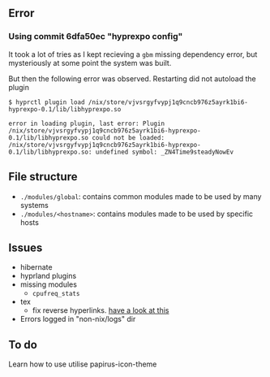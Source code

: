 ## Error

### Using commit 6dfa50ec "hyprexpo config"

It took a lot of tries as I kept recieving a `gbm` missing dependency error, but mysteriously at some point the system was built.

But then the following error was observed. Restarting did not autoload the plugin

```
$ hyprctl plugin load /nix/store/vjvsrgyfvypj1q9cncb976z5ayrk1bi6-hyprexpo-0.1/lib/libhyprexpo.so

error in loading plugin, last error: Plugin /nix/store/vjvsrgyfvypj1q9cncb976z5ayrk1bi6-hyprexpo-0.1/lib/libhyprexpo.so could not be loaded: /nix/store/vjvsrgyfvypj1q9cncb976z5ayrk1bi6-hyprexpo-0.1/lib/libhyprexpo.so: undefined symbol: _ZN4Time9steadyNowEv
```

## File structure

- `./modules/global`: contains common modules made to be used by many systems
- `./modules/<hostname>`: contains modules made to be used by specific hosts

## Issues

- hibernate
- hyprland plugins
- missing modules
    - `cpufreq_stats`
- tex
   - fix reverse hyperlinks. [have a look at this](https://tex.stackexchange.com/questions/198969/linking-the-section-titles-to-toc-using-only-hyperref)
- Errors logged in "non-nix/logs" dir

## To do

Learn how to use utilise papirus-icon-theme
